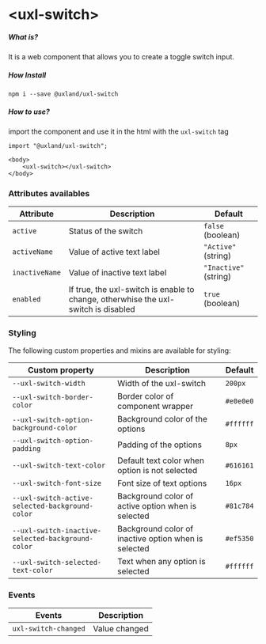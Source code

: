 # \<uxl-switch\>

##### What is?

It is a web component that allows you to create a toggle switch input.

##### How Install

```
npm i --save @uxland/uxl-switch
```

##### How to use?

import the component and use it in the html with the `uxl-switch` tag

```
import "@uxland/uxl-switch";

<body>
    <uxl-switch></uxl-switch>
</body>
```

### Attributes availables

| Attribute      | Description                                                                        | Default               |
| -------------- | ---------------------------------------------------------------------------------- | --------------------- |
| `active`       | Status of the switch                                                               | `false` (boolean)     |
| `activeName`   | Value of active text label                                                         | `"Active"` (string)   |
| `inactiveName` | Value of inactive text label                                                       | `"Inactive"` (string) |
| `enabled`      | If true, the uxl-switch is enable to change, otherwhise the uxl-switch is disabled | `true` (boolean)      |

### Styling

The following custom properties and mixins are available for styling:

| Custom property                                   | Description                                          | Default   |
| ------------------------------------------------- | ---------------------------------------------------- | --------- |
| `--uxl-switch-width`                              | Width of the uxl-switch                              | `200px`   |
| `--uxl-switch-border-color`                       | Border color of component wrapper                    | `#e0e0e0` |
| `--uxl-switch-option-background-color`            | Background color of the options                      | `#ffffff` |
| `--uxl-switch-option-padding`                     | Padding of the options                               | `8px`     |
| `--uxl-switch-text-color`                         | Default text color when option is not selected       | `#616161` |
| `--uxl-switch-font-size`                          | Font size of text options                            | `16px`    |
| `--uxl-switch-active-selected-background-color`   | Background color of active option when is selected   | `#81c784` |
| `--uxl-switch-inactive-selected-background-color` | Background color of inactive option when is selected | `#ef5350` |
| `--uxl-switch-selected-text-color`                | Text when any option is selected                     | `#ffffff` |

### Events

| Events               | Description   |
| -------------------- | ------------- |
| `uxl-switch-changed` | Value changed |
